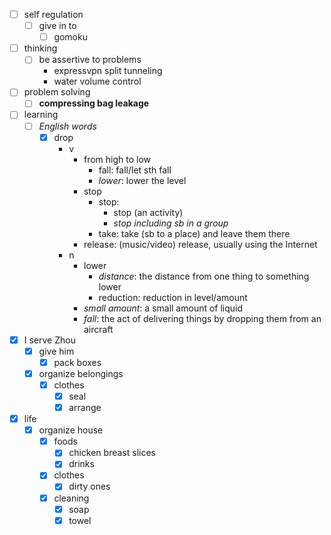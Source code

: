 - [ ] self regulation
    - [ ] give in to
        - [ ] gomoku
- [ ] thinking
    - [ ] be assertive to problems
        - expressvpn split tunneling
        - water volume control
- [ ] problem solving
    - [ ] **compressing bag leakage**
- [ ] learning
    - [ ] *English words*
        - [x] drop
            - v
                - from high to low
                    - fall: fall/let sth fall
                    - *lower*: lower the level
                - stop
                    - stop: 
                        - stop (an activity)
                        - *stop including sb in a group*
                    - take: take (sb to a place) and leave them there 
                - release: (music/video) release, usually using the Internet
            - n
                - lower
                    - *distance*: the distance from one thing to something lower
                    - reduction: reduction in level/amount
                - *small amount*: a small amount of liquid
                - *fall*: the act of delivering things by dropping them from an aircraft
- [x] I serve Zhou
    - [x] give him
        - [x] pack boxes
    - [x] organize belongings
        - [x] clothes
            - [x] seal
            - [x] arrange
- [x] life
    - [x] organize house
        - [x] foods
            - [x] chicken breast slices
            - [x] drinks
        - [x] clothes
            - [x] dirty ones
        - [x] cleaning
            - [x] soap
            - [x] towel